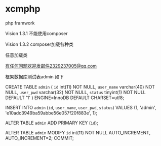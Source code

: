 # xcmphp
php framwork

Vision 1.3.1
不能使用composer

Vision 1.3.2
composer加载各种类

任意加载类

有任何问题欢迎发邮件2329237005@qq.com

框架数据库测试表admin 如下

CREATE TABLE `admin` (
  `id` int(11) NOT NULL,
  `user_name` varchar(40) NOT NULL,
  `user_pwd` varchar(32) NOT NULL,
  `status` tinyint(1) NOT NULL DEFAULT '1'
) ENGINE=InnoDB DEFAULT CHARSET=utf8;


INSERT INTO `admin` (`id`, `user_name`, `user_pwd`, `status`) VALUES
(1, 'admin', 'e10adc3949ba59abbe56e057f20f883e', 1);


ALTER TABLE `admin`
  ADD PRIMARY KEY (`id`);

ALTER TABLE `admin`
  MODIFY `id` int(11) NOT NULL AUTO_INCREMENT, AUTO_INCREMENT=2;
COMMIT;

